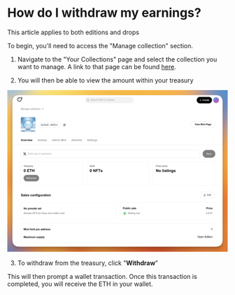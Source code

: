 # How do I withdraw my earnings?

This article applies to both editions and drops

To begin, you'll need to access the "Manage collection" section. 

1. Navigate to the "Your Collections" page and select the collection you want to manage. A link to that page can be found [here](https://freee.xyz/manage).

2. You will then be able to view the amount within your treasury 

![](../../imgs/withdraw_1.jpg)

3. To withdraw from the treasury, click "**Withdraw**"

This will then prompt a wallet transaction. Once this transaction is completed, you will receive the ETH in your wallet.